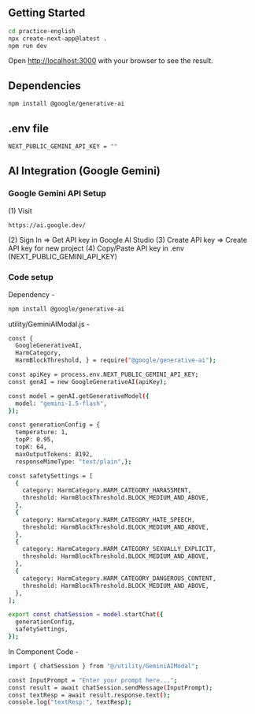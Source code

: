 
## Getting Started

```bash
cd practice-english
npx create-next-app@latest .
npm run dev
```

Open [http://localhost:3000](http://localhost:3000) with your browser to see the result.


## Dependencies
```bash
npm install @google/generative-ai
```


## .env file
```bash
NEXT_PUBLIC_GEMINI_API_KEY = ""
```


## AI Integration (Google Gemini)

### Google Gemini API Setup

(1) Visit
```bash
https://ai.google.dev/
```
(2) Sign In => Get API key in Google AI Studio
(3) Create API key => Create API key for new project
(4) Copy/Paste API key in .env (NEXT_PUBLIC_GEMINI_API_KEY)


### Code setup

Dependency -
```bash
npm install @google/generative-ai
```

utility/GeminiAIModal.js -
```bash
const {
  GoogleGenerativeAI,
  HarmCategory,
  HarmBlockThreshold, } = require("@google/generative-ai");

const apiKey = process.env.NEXT_PUBLIC_GEMINI_API_KEY;
const genAI = new GoogleGenerativeAI(apiKey);

const model = genAI.getGenerativeModel({
  model: "gemini-1.5-flash",
});

const generationConfig = {
  temperature: 1,
  topP: 0.95,
  topK: 64,
  maxOutputTokens: 8192,
  responseMimeType: "text/plain",};

const safetySettings = [
  {
    category: HarmCategory.HARM_CATEGORY_HARASSMENT,
    threshold: HarmBlockThreshold.BLOCK_MEDIUM_AND_ABOVE,
  },
  {
    category: HarmCategory.HARM_CATEGORY_HATE_SPEECH,
    threshold: HarmBlockThreshold.BLOCK_MEDIUM_AND_ABOVE,
  },
  {
    category: HarmCategory.HARM_CATEGORY_SEXUALLY_EXPLICIT,
    threshold: HarmBlockThreshold.BLOCK_MEDIUM_AND_ABOVE,
  },
  {
    category: HarmCategory.HARM_CATEGORY_DANGEROUS_CONTENT,
    threshold: HarmBlockThreshold.BLOCK_MEDIUM_AND_ABOVE,
  },
];

export const chatSession = model.startChat({
  generationConfig,
  safetySettings,
});
```

In Component Code -

```bash
import { chatSession } from "@/utility/GeminiAIModal";
```

```bash
const InputPrompt = "Enter your prompt here...";
const result = await chatSession.sendMessage(InputPrompt);
const textResp = await result.response.text();
console.log("textResp:", textResp);
```
